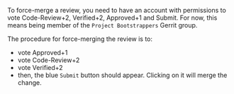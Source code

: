 To force-merge a review, you need to have an account with permissions to vote Code-Review+2, Verified+2, Approved+1 and Submit. For now, this means being member of the `Project Bootstrappers` Gerrit group.

The procedure for force-merging the review is to:
* vote Approved+1
* vote Code-Review+2
* vote Verified+2
* then, the blue `Submit` button should appear. Clicking on it will merge the change.